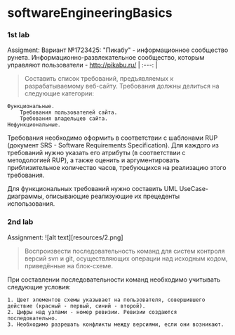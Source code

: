 # softwareEngineeringBasics

### 1st lab 
Assigment:
Вариант №1723425: "Пикабу" - информационное сообщество рунета. Информационно-развлекательное сообщество, которым управляют пользователи - http://pikabu.ru/ | 
:---: |
> Составить список требований, предъявляемых к разрабатываемому веб-сайту. Требования должны делиться на следующие категории:

    Функциональные.
        Требования пользователей сайта.
        Требования владельцев сайта.
    Нефункциональные.

Требования необходимо оформить в соответствии с шаблонами RUP (документ SRS - Software Requirements Specification). Для каждого из требований нужно указать его атрибуты (в соответствии с методологией RUP), а также оценить и аргументировать приблизительное количество часов, требующихся на реализацию этого требования.

Для функциональных требований нужно составить UML UseCase-диаграммы, описывающие реализующие их прецеденты использования. <br/>

### 2nd lab 
Assignment:
![alt text][resources/2.png]

> Воспроизвести последовательность команд для систем контроля версий svn и git, осуществляющих операции над исходным кодом, приведённые на блок-схеме.

При составлении последовательности команд необходимо учитывать следующие условия:

    1. Цвет элементов схемы указывает на пользователя, совершившего действие (красный - первый, синий - второй).
    2. Цифры над узлами - номер ревизии. Ревизии создаются последовательно.
    3. Необходимо разрешать конфликты между версиями, если они возникают.
